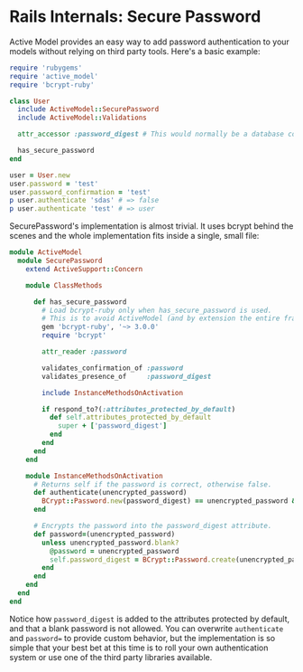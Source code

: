 # Rails Internals: Secure Password

Active Model provides an easy way to add password authentication to your
models without relying on third party tools. Here's a basic example:

``` ruby
require 'rubygems'
require 'active_model'
require 'bcrypt-ruby'

class User
  include ActiveModel::SecurePassword
  include ActiveModel::Validations

  attr_accessor :password_digest # This would normally be a database column

  has_secure_password
end

user = User.new
user.password = 'test'
user.password_confirmation = 'test'
p user.authenticate 'sdas' # => false
p user.authenticate 'test' # => user
```

SecurePassword's implementation is almost trivial. It uses bcrypt behind
the scenes and the whole implementation fits inside a single, small
file:

``` ruby
module ActiveModel
  module SecurePassword
    extend ActiveSupport::Concern

    module ClassMethods

      def has_secure_password
        # Load bcrypt-ruby only when has_secure_password is used.
        # This is to avoid ActiveModel (and by extension the entire framework) being dependent on a binary library.
        gem 'bcrypt-ruby', '~> 3.0.0'
        require 'bcrypt'

        attr_reader :password

        validates_confirmation_of :password
        validates_presence_of     :password_digest

        include InstanceMethodsOnActivation

        if respond_to?(:attributes_protected_by_default)
          def self.attributes_protected_by_default
            super + ['password_digest']
          end
        end
      end
    end

    module InstanceMethodsOnActivation
      # Returns self if the password is correct, otherwise false.
      def authenticate(unencrypted_password)
        BCrypt::Password.new(password_digest) == unencrypted_password && self
      end

      # Encrypts the password into the password_digest attribute.
      def password=(unencrypted_password)
        unless unencrypted_password.blank?
          @password = unencrypted_password
          self.password_digest = BCrypt::Password.create(unencrypted_password)
        end
      end
    end
  end
end
```

Notice how `password_digest` is added to the attributes protected by
default, and that a blank password is not allowed. You can overwrite
`authenticate` and `password=` to provide custom behavior, but the
implementation is so simple that your best bet at this time is to roll
your own authentication system or use one of the third party libraries
available.
